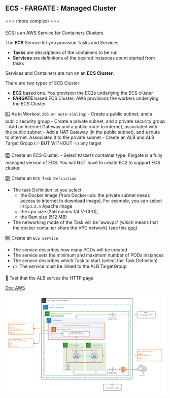 ## ECS - FARGATE : Managed Cluster

⭐⭐⭐ (more complex)️ ⭐⭐⭐

ECS is an AWS Service for Containers Clusters

The **ECS** Service let you provision Tasks and Services.
- **Tasks** are descriptions of the containers to be run
- **Services** are definitions of the desired instances count started from tasks

Services and Containers are run on an **ECS Cluster**.

There are two types of ECS Cluster:
- **EC2** based one. You provision the EC2s underlying the ECS cluster
- **FARGATE** based ECS Cluster; AWS provisions the workers underlying the ECS Cluster.

1️⃣ As in Workout `206 on auto-scaling`:
    - Create a public subnet, and a public security group
    - Create a private subnet, and a private security group
    - Add an Internet Gateway and a public route to internet, associated with the public subnet
    - Add a NAT Gateway (in the public subnet), and a route to internet. Associated it to the private subnet
    - Create an ALB and ALB Target Group 👉 BUT WITHOUT 👈 any target
  
  
2️⃣ Create an ECS Cluster. 
    - Select `FARGATE` container type. Fargate is a fully managed version of ECS. 
You will NOT have to create EC2 to support ECS cluster. 
  
3️⃣ Create an `ECS Task Definition`
  - The task Definition let you select:
      - the Docker Image (from DockerHub: the private subnet needs access to internet to download image), 
        For example, you can select ``httpd:2.4`` Apache image
      - the cpu size (256 means 1/4 V-CPU),
      - the Ram size (512 MB)
  - The networking mode of the Task will be 'awsvpc' (which means that the docker container share the VPC network)
    (see this [doc](https://docs.aws.amazon.com/AmazonECS/latest/developerguide/task-networking-awsvpc.html))

4️⃣ Create an `ECS Service`
  - The service describes how many PODs will be created
  - The service sets the minimum and maximum number of PODs instances
  - The service describes which Task to start (select the Task Definition)
  - 👉 The service must be linked to the ALB TargetGroup
  
🏁 Test that the ALB serves the HTTP page

[Doc AWS](https://docs.aws.amazon.com/AmazonECS/latest/developerguide/Welcome.html)

![Image of VPC](./doc/207-simple-ECS.png)




